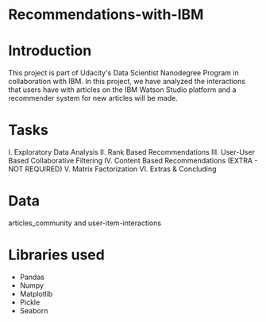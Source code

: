 # Recommendations-with-IBM

# Introduction

This project is part of Udacity's Data Scientist Nanodegree Program in collaboration with IBM.
In this project, we have analyzed the interactions that users have with articles on the IBM Watson Studio platform and a recommender system for new articles will be made.

# Tasks

I. Exploratory Data Analysis
II. Rank Based Recommendations
III. User-User Based Collaborative Filtering
IV. Content Based Recommendations (EXTRA - NOT REQUIRED)
V. Matrix Factorization
VI. Extras & Concluding

# Data 
articles_community and user-item-interactions

# Libraries used
- Pandas
- Numpy
- Matplotlib
- Pickle
- Seaborn





